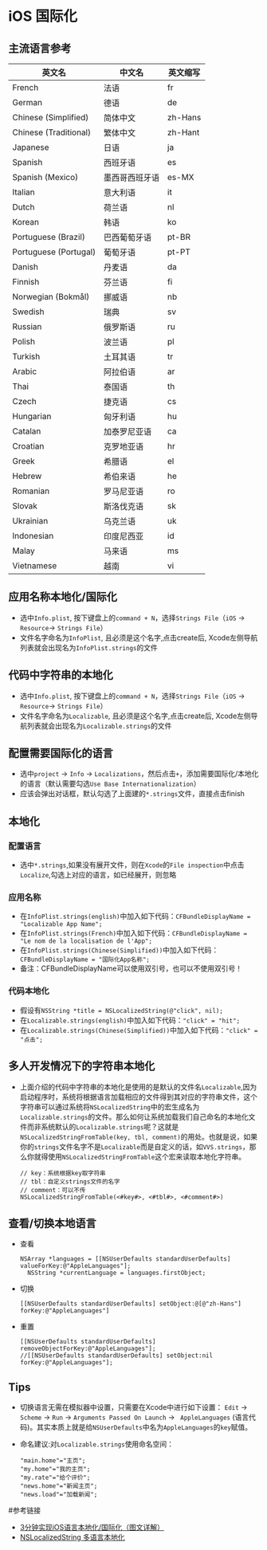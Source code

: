 # iOS 国际化
## 主流语言参考

英文名 | 中文名 | 英文缩写
----- | ----- | -----
French | 法语 | fr
German | 德语 | de
Chinese (Simplified) | 简体中文 | zh-Hans
Chinese (Traditional) | 繁体中文 | zh-Hant
Japanese | 日语 | ja
Spanish | 西班牙语 | es
Spanish (Mexico) | 墨西哥西班牙语 |  es-MX
Italian | 意大利语 | it
Dutch | 荷兰语 | nl 
Korean | 韩语 | ko
Portuguese (Brazil) | 巴西葡萄牙语 | pt-BR
Portuguese (Portugal) | 葡萄牙语 | pt-PT
Danish | 丹麦语 | da
Finnish | 芬兰语 | fi
Norwegian (Bokmål) |  挪威语 | nb
Swedish | 瑞典 | sv
Russian | 俄罗斯语 | ru
Polish | 波兰语 | pl
Turkish | 土耳其语 | tr
Arabic | 阿拉伯语 | ar
Thai | 泰国语 | th
Czech | 捷克语 | cs
Hungarian | 匈牙利语 | hu
Catalan | 加泰罗尼亚语  | ca
Croatian | 克罗地亚语 | hr
Greek | 希腊语 | el
Hebrew | 希伯来语 | he
Romanian | 罗马尼亚语 | ro
Slovak | 斯洛伐克语 | sk
Ukrainian | 乌克兰语 | uk
Indonesian | 印度尼西亚 | id
Malay | 马来语 | ms
Vietnamese | 越南 | vi


## 应用名称本地化/国际化
* 选中`Info.plist`, 按下键盘上的`command + N`，选择`Strings File`（`iOS` -> `Resource`-> `Strings File`）
* 文件名字命名为`InfoPlist`, 且必须是这个名字,点击create后, Xcode左侧导航列表就会出现名为`InfoPlist.strings`的文件

    
## 代码中字符串的本地化
* 选中`Info.plist`, 按下键盘上的`command + N`，选择`Strings File`（`iOS` -> `Resource`-> `Strings File`）
* 文件名字命名为`Localizable`, 且必须是这个名字,点击create后, Xcode左侧导航列表就会出现名为`Localizable.strings`的文件


## 配置需要国际化的语言
* 选中`project` -> `Info` -> `Localizations`，然后点击`+`，添加需要国际化/本地化的语言（默认需要勾选`Use Base Internationalization`）
* 应该会弹出对话框，默认勾选了上面建的`*.strings`文件，直接点击finish

## 本地化
### 配置语言
* 选中`*.strings`,如果没有展开文件，则在`Xcode`的`File inspection`中点击`Localize`,勾选上对应的语言，如已经展开，则忽略

### 应用名称
* 在`InfoPlist.strings(english)`中加入如下代码：`CFBundleDisplayName = "Localizable App Name";`
* 在`InfoPlist.strings(French)`中加入如下代码：`CFBundleDisplayName = "Le nom de la localisation de l'App";`
* 在`InfoPlist.strings(Chinese(Simplified))`中加入如下代码：`CFBundleDisplayName = "国际化App名称";`
* 备注：CFBundleDisplayName可以使用双引号，也可以不使用双引号！

### 代码本地化
* 假设有`NSString *title = NSLocalizedString(@"click", nil);`
* 在`Localizable.strings(english)`中加入如下代码：`"click" = "hit";`
* 在`Localizable.strings(Chinese(Simplified))`中加入如下代码：`"click" = "点击";`

## 多人开发情况下的字符串本地化
* 上面介绍的代码中字符串的本地化是使用的是默认的文件名`Localizable`,因为启动程序时，系统将根据语言加载相应的文件得到其对应的字符串文件，这个字符串可以通过系统将`NSLocalizedString`中的宏生成名为`Localizable.strings`的文件。那么如何让系统加载我们自己命名的本地化文件而非系统默认的`Localizable.strings`呢？这就是 `NSLocalizedStringFromTable(key, tbl, comment)`的用处。也就是说，如果你的`strings`文件名字不是`Localizable`而是自定义的话，如`VVS.strings`，那么你就得使用`NSLocalizedStringFromTable`这个宏来读取本地化字符串。

    ```
    // key：系统根据key取字符串
    // tbl：自定义strings文件的名字
    // comment：可以不传
    NSLocalizedStringFromTable(<#key#>, <#tbl#>, <#comment#>)
    ```
    
## 查看/切换本地语言
* 查看
  
  ```
  NSArray *languages = [[NSUserDefaults standardUserDefaults] valueForKey:@"AppleLanguages"];
    NSString *currentLanguage = languages.firstObject;
  ```
* 切换
  
  ```
  [[NSUserDefaults standardUserDefaults] setObject:@[@"zh-Hans"] forKey:@"AppleLanguages"]
  ```
  
* 重置
  
  ```
  [[NSUserDefaults standardUserDefaults] removeObjectForKey:@"AppleLanguages"];
  //[[NSUserDefaults standardUserDefaults] setObject:nil forKey:@"AppleLanguages"];
  ```

## Tips
* 切换语言无需在模拟器中设置，只需要在Xcode中进行如下设置： `Edit` -> `Scheme` -> `Run` -> `Arguments Passed On Launch` -> ` AppleLanguages` (语言代码)。其实本质上就是给`NSUserDefaults`中名为`AppleLanguages`的`key`赋值。
* 命名建议:对`Localizable.strings`使用命名空间：

  ```
  "main.home"="主页";
  "my.home"="我的主页";
  "my.rate"="给个评价";
  "news.home"="新闻主页";
  "news.load"="加载新闻";
  ```


#参考链接
* [3分钟实现iOS语言本地化/国际化（图文详解）](https://www.jianshu.com/p/88c1b65e3ddb)
* [NSLocalizedString 多语言本地化](https://swiftcafe.io/post/ios-localize)